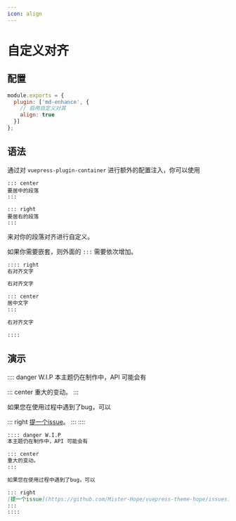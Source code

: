 ```yaml
---
icon: align
---
```


# 自定义对齐

## 配置

```js {4}
module.exports = {
  plugin: ['md-enhance', {
    // 启用自定义对其
    align: true
  }]
};
```

## 语法

通过对 `vuepress-plugin-container` 进行额外的配置注入，你可以使用

    ::: center
    要居中的段落
    :::

    ::: right
    要居右的段落
    :::

来对你的段落对齐进行自定义。

如果你需要嵌套，则外面的 `:::` 需要依次增加。

```md
:::: right
右对齐文字

右对齐文字

::: center
居中文字
:::

右对齐文字

::::
```

## 演示

:::: danger W.I.P
本主题仍在制作中，API 可能会有

::: center
重大的变动。
:::

如果您在使用过程中遇到了bug，可以

::: right
[提一个issue](https://github.com/Mister-Hope/vuepress-theme-hope/issues)。
:::
::::

```md
:::: danger W.I.P
本主题仍在制作中，API 可能会有

::: center
重大的变动。
:::

如果您在使用过程中遇到了bug，可以

::: right
[提一个issue](https://github.com/Mister-Hope/vuepress-theme-hope/issues)。
:::
::::
```
